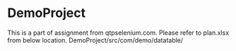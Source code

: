 # DemoProject
This is a part of assignment from qtpselenium.com. Please refer to plan.xlsx from below location.
DemoProject/src/com/demo/datatable/
